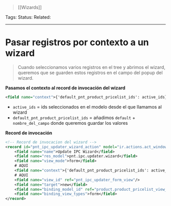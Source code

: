 > [[Wizards]]

Tags: 
Status: 
Related: 

___
# Pasar registros por contexto a un wizard
> Cuando seleccionamos varios registros en el tree y abrimos el wizard, queremos que se guarden estos registros en el campo del popup del wizard.

**Pasamos el contexto al record de invocación del wizard**
```xml
<field name="context">{'default_pnt_product_pricelist_ids': active_ids}</field>
```
- `active_ids` = ids seleccionados en el modelo desde el que llamamos al wizard
- `default_pnt_product_pricelist_ids` = añadimos `default` + `nombre_del_campo` donde queremos guardar los valores

**Record de invocación**
```xml
<!-- Record de invocacion del wizard -->  
<record id="pnt_ipc_updater_wizard_action" model="ir.actions.act_window">  
    <field name="name">Update IPC Wizard</field>  
    <field name="res_model">pnt.ipc.updater.wizard</field>  
    <field name="view_mode">form</field>
    # AQUI
    <field name="context">{'default_pnt_product_pricelist_ids': active_ids}</field>  
    # AQUI  
    <field name="view_id" ref="pnt_ipc_updater_form_view"/>  
    <field name="target">new</field>  
    <field name="binding_model_id" ref="product.product_pricelist_view_tree"/>  
    <field name="binding_view_types">form</field>  
</record>
```